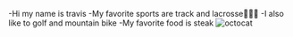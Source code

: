 -Hi my name is travis
-My favorite sports are track and lacrosse🥍🥇🏃
-I also like to golf and mountain bike
-My favorite food is steak
![octocat](https://github.com/user-attachments/assets/0edc4a6e-f05c-492d-9c88-cd6797bf0e59)
